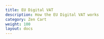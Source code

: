 ```yaml
---
title: EU Digital VAT
description: How the EU Digital VAT works
category: Zen Cart
weight: 100 
layout: docs
---
```


